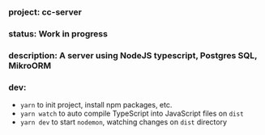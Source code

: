 ### project: cc-server

### status: Work in progress

### description: A server using NodeJS typescript, Postgres SQL, MikroORM

### dev:

- `yarn` to init project, install npm packages, etc.
- `yarn watch` to auto compile TypeScript into JavaScript files on `dist`
- `yarn dev` to start `nodemon`, watching changes on `dist` directory
